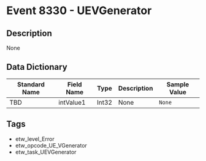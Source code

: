 # Event 8330 - UEVGenerator

## Description
None

## Data Dictionary
|Standard Name|Field Name|Type|Description|Sample Value|
|---|---|---|---|---|
|TBD|intValue1|Int32|None|`None`|

## Tags
* etw_level_Error
* etw_opcode_UE_VGenerator
* etw_task_UEVGenerator